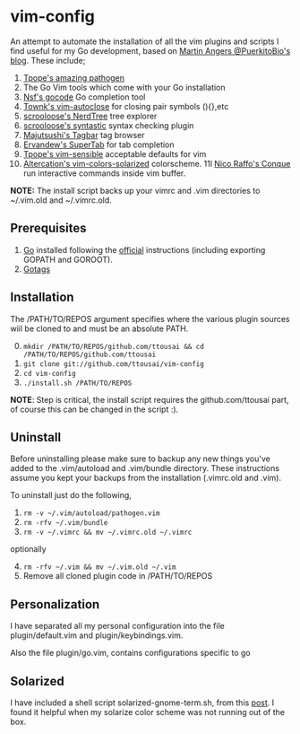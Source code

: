 vim-config
==========

An attempt to automate the installation of all the vim plugins and scripts I find useful
for my Go development, based on [Martin Angers @PuerkitoBio's blog](http://0value.com/my-Go-centric-Vim-setup).
These include;

1. [Tpope's amazing pathogen](https://github.com/tpope/vim-pathogen)
2. The Go Vim tools which come with your Go installation
3. [Nsf's gocode](https://github.com/nsf/gocode) Go completion tool
4. [Townk's vim-autoclose](https://github.com/Townk/vim-autoclose) for closing pair symbols (){},etc
5. [scrooloose's NerdTree](https://github.com/scrooloose/nerdtree) tree explorer
6. [scrooloose's syntastic](https://github.com/scrooloose/syntastic) syntax checking plugin
7. [Majutsushi's Tagbar](https://github.com/majutsushi/tagbar) tag browser
8. [Ervandew's SuperTab](https://github.com/ervandew/supertab) for tab completion
9. [Tpope's vim-sensible](https://github.com/tpope/vim-sensible) acceptable defaults for vim
10. [Altercation's vim-colors-solarized](https://github.com/altercation/vim-colors-solarized) colorscheme.
11l [Nico Raffo's Conque](http://code.google.com/p/conque/) run interactive commands inside vim buffer.

**NOTE:** The install script backs up your vimrc and .vim directories to ~/.vim.old and ~/.vimrc.old.

## Prerequisites

1. [Go](https://golang.org) installed following the [official](http://golang.org/doc/install) instructions (including exporting GOPATH and GOROOT).
2. [Gotags](https://github.com/jstemmer/gotags)


## Installation

The /PATH/TO/REPOS argument specifies where the various plugin sources wiil be cloned to and must be an absolute PATH.

0. `mkdir /PATH/TO/REPOS/github.com/ttousai && cd /PATH/TO/REPOS/github.com/ttousai`
1. `git clone git://github.com/ttousai/vim-config`
2. `cd vim-config`
3. `./install.sh /PATH/TO/REPOS`


**NOTE**: Step is critical, the install script requires the github.com/ttousai part,
of course this can be changed in the script :).

## Uninstall

Before uninstalling please make sure to backup any new things you've added to the .vim/autoload and .vim/bundle directory. These instructions assume you kept your backups from the installation (.vimrc.old and .vim).

To uninstall just do the following, 

1. `rm -v ~/.vim/autoload/pathogen.vim`
2. `rm -rfv ~/.vim/bundle`
3. `rm -v ~/.vimrc && mv ~/.vimrc.old ~/.vimrc`

optionally

4. `rm -rfv ~/.vim && mv ~/.vim.old ~/.vim`
5. Remove all cloned plugin code in /PATH/TO/REPOS


## Personalization

I have separated all my personal configuration into the file plugin/default.vim and
plugin/keybindings.vim.

Also the file plugin/go.vim, contains configurations specific to go

## Solarized

I have included a shell script solarized-gnome-term.sh, from this [post](http://www.xorcode.com/2011/04/11/solarized-vim-eclipse-ubuntu/). I found it helpful when my solarize
color scheme was not running out of the box.

